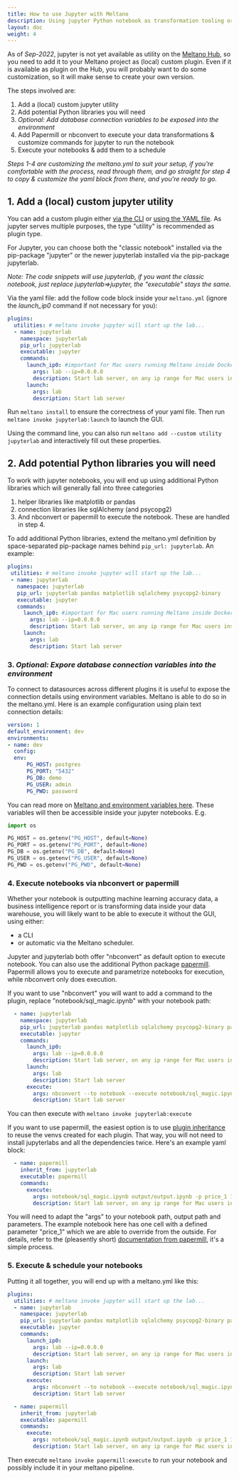 ```yaml
---
title: How to use Jupyter with Meltano
description: Using jupyter Python notebook as transformation tooling or to run analyses across your meltano maintained data.
layout: doc
weight: 4
---
```


As of _Sep-2022_, jupyter is not yet available as utility on the [Meltano Hub](https://hub.meltano.com/), so you need to add it to your Meltano project as (local) custom plugin. Even if it is available as plugin on the Hub, you will probably want to do some customization, so it will make sense to create your own version.

The steps involved are:
1. Add a (local) custom jupyter utility
2. Add potential Python libraries you will need
3. _Optional: Add database connection variables to be exposed into the environment_
4. Add Papermill or nbconvert to execute your data transformations & customize commands for jupyter to run the notebook
5. Execute your notebooks & add them to a schedule

_Steps 1-4 are customizing the meltano.yml to suit your setup, if you're comfortable with the process, read through them, and go straight for step 4 to copy & customize the yaml block from there, and you're ready to go._

## 1. Add a (local) custom jupyter utility
You can add a custom plugin either [via the CLI](https://docs.meltano.com/guide/plugin-management#custom-plugins) or [using the YAML file](https://docs.meltano.com/concepts/project#custom-plugin-definitions). As jupyter serves multiple purposes, the type "utility" is recommended as plugin type.

For Jupyter, you can choose both the "classic notebook" installed via the pip-package "jupyter" or the newer jupyterlab installed via the pip-package jupyterlab.

_Note: The code snippets will use jupyterlab, if you want the classic notebook, just replace jupyterlab=>jupyter, the "executable" stays the same._

Via the yaml file: add the follow code block inside your `meltano.yml` (ignore the _launch_ip0_ command if not necessary for you):
```yaml
plugins:
  utilities: # meltano invoke jupyter will start up the lab...
  - name: jupyterlab
    namespace: jupyterlab
    pip_url: jupyterlab
    executable: jupyter
    commands:
      launch_ip0: #important for Mac users running Meltano inside Docker.
        args: lab --ip=0.0.0.0
        description: Start lab server, on any ip range for Mac users inside docker.
      launch:
        args: lab
        description: Start lab server

```

 Run `meltano install` to ensure the correctness of your yaml file. Then run `meltano invoke jupyterlab:launch` to launch the GUI.

Using the command line, you can also run ```meltano add --custom utility jupyterlab``` and interactively fill out these properties.


## 2. Add potential Python libraries you will need
To work with jupyter notebooks, you will end up using additional Python libraries which will generally fall into three categories
1. helper libraries like matplotlib or pandas
2. connection libraries like sqlAlchemy (and psycopg2)
3. And nbconvert or papermill to execute the notebook. These are handled in step 4.

To add additional Python libraries, extend the meltano.yml definition by space-separated pip-package names behind ```pip_url: jupyterlab```. An example:


 ```yaml
plugins:
  utilities: # meltano invoke jupyter will start up the lab...
  - name: jupyterlab
    namespace: jupyterlab
    pip_url: jupyterlab pandas matplotlib sqlalchemy psycopg2-binary
    executable: jupyter
    commands:
      launch_ip0: #important for Mac users running Meltano inside Docker.
        args: lab --ip=0.0.0.0
        description: Start lab server, on any ip range for Mac users inside docker.
      launch:
        args: lab
        description: Start lab server

```

### 3. _Optional: Expore database connection variables into the environment_
To connect to datasources across different plugins it is useful to expose the connection details using environment variables. Meltano is able to do so in the meltano.yml. Here is an example configuration using plain text connection details:

```yaml
version: 1
default_environment: dev
environments:
- name: dev
  config:
  env:
      PG_HOST: postgres
      PG_PORT: "5432"
      PG_DB: demo
      PG_USER: admin
      PG_PWD: password
```
You can read more on [Meltano and environment variables here](https://docs.meltano.com/guide/configuration#environment-variables).
These variables will then be accessible inside your jupyter notebooks. E.g.

```python
import os

PG_HOST = os.getenv("PG_HOST", default=None)
PG_PORT = os.getenv("PG_PORT", default=None)
PG_DB = os.getenv("PG_DB", default=None)
PG_USER = os.getenv("PG_USER", default=None)
PG_PWD = os.getenv("PG_PWD", default=None)

```

### 4. Execute notebooks via nbconvert or papermill
Whether your notebook is outputting machine learning accuracy data, a business intelligence report or is transforming data inside your data warehouse, you will likely want to be able to execute it without the GUI, using either:

- a CLI
- or automatic via the Meltano scheduler.

Jupyter and jupyterlab both offer "nbconvert" as default option to execute notebook. You can also use the additional Python package [papermill](https://papermill.readthedocs.io/en/latest/index.html). Papermill allows you to execute and parametrize notebooks for execution, while nbconvert only does execution.

If you want to use "nbconvert" you will want to add a command to the plugin, replace "notebook/sql_magic.ipynb" with your notebook path:

```yaml
  - name: jupyterlab
    namespace: jupyterlab
    pip_url: jupyterlab pandas matplotlib sqlalchemy psycopg2-binary papermill
    executable: jupyter
    commands:
      launch_ip0:
        args: lab --ip=0.0.0.0
        description: Start lab server, on any ip range for Mac users inside docker.
      launch:
        args: lab
        description: Start lab server
      execute:
        args: nbconvert --to notebook --execute notebook/sql_magic.ipynb
        description: Start lab server
```

You can then execute with ```meltano invoke jupyterlab:execute```

If you want to use papermill, the easiest option is to use [plugin inheritance](https://docs.meltano.com/concepts/project#inheriting-plugin-definitions) to reuse the venvs created for each plugin. That way, you will not need to install jupyterlabs and all the dependencies twice. Here's an example yaml block:

```yaml
  - name: papermill
    inherit_from: jupyterlab
    executable: papermill
    commands:
      execute:
        args: notebook/sql_magic.ipynb output/output.ipynb -p price_1 1000
        description: Start lab server, on any ip range for Mac users inside docker.
```

You will need to adapt the "args" to your notebook path, output path and parameters. The example notebook here has one cell with a defined parameter "price_1" which we are able to override from the outside. For details, refer to the (pleasently short) [documentation from papermill](https://papermill.readthedocs.io/en/latest/usage-parameterize.html), it's a simple process.

### 5. Execute & schedule your notebooks
Putting it all together, you will end up with a meltano.yml like this:

```yaml
plugins:
  utilities: # meltano invoke jupyter will start up the lab...
  - name: jupyterlab
    namespace: jupyterlab
    pip_url: jupyterlab pandas matplotlib sqlalchemy psycopg2-binary papermill
    executable: jupyter
    commands:
      launch_ip0:
        args: lab --ip=0.0.0.0
        description: Start lab server, on any ip range for Mac users inside docker.
      launch:
        args: lab
        description: Start lab server
      execute:
        args: nbconvert --to notebook --execute notebook/sql_magic.ipynb
        description: Start lab server

  - name: papermill
    inherit_from: jupyterlab
    executable: papermill
    commands:
      execute:
        args: notebook/sql_magic.ipynb output/output.ipynb -p price_1 1000
        description: Start lab server, on any ip range for Mac users inside docker.
```
Then execute ```meltano invoke papermill:execute``` to run your notebook and possibly include it in your meltano pipeline.
